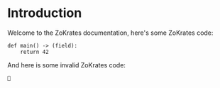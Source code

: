 # Introduction

Welcome to the ZoKrates documentation, here's some ZoKrates code:

```zokrates
def main() -> (field):
	return 42
```

And here is some invalid ZoKrates code:
```zokrates
🦓
```